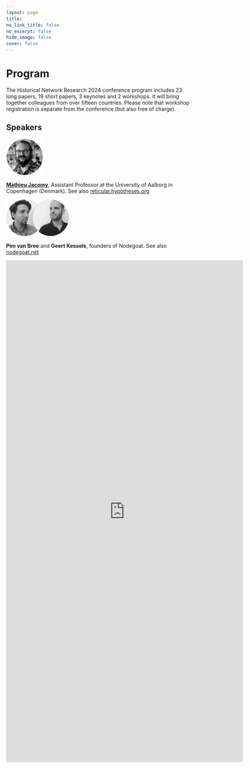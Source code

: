 ```yaml
---
layout: page
title: 
no_link_title: false 
no_excerpt: false 
hide_image: false
cover: false
---
```


# Program
The Historical Network Research 2024 conference program includes 23 long papers, 19 short papers, 3 keynotes and 2 workshops. It will bring together colleagues from over fifteen countries. Please note that workshop registration is separate from the conference (but also free of charge).

 
## Speakers


<a href="https://vbn.aau.dk/en/persons/144218"><img src="https://raw.githubusercontent.com/historicalnetworkresearch/lausanne/master/img/mathieujacomy.png" style="width:100px"></a> 

**[Mathieu Jacomy](https://vbn.aau.dk/en/persons/144218)**, Assistant Professor at the University of Aalborg in Copenhagen (Denmark). See also [reticular.hypotheses.org](https://reticular.hypotheses.org/)

<a href="https://nodegoat.net/"><img src="https://raw.githubusercontent.com/historicalnetworkresearch/lausanne/master/img/nodegoat.png" style="width:170px"></a>

**Pim van Bree** and **Geert Kessels**, founders of Nodegoat. See also [nodegoat.net](https://nodegoat.net/)

<iframe src="https://docs.google.com/forms/d/e/1FAIpQLSeyRpkmCoH1gzCwU3jLJZc3gxqRMYijSXEDIs8fmwxSoBN1rg/viewform?embedded=true" width="640" height="1357" frameborder="0" marginheight="0" marginwidth="0">Chargement…</iframe>

